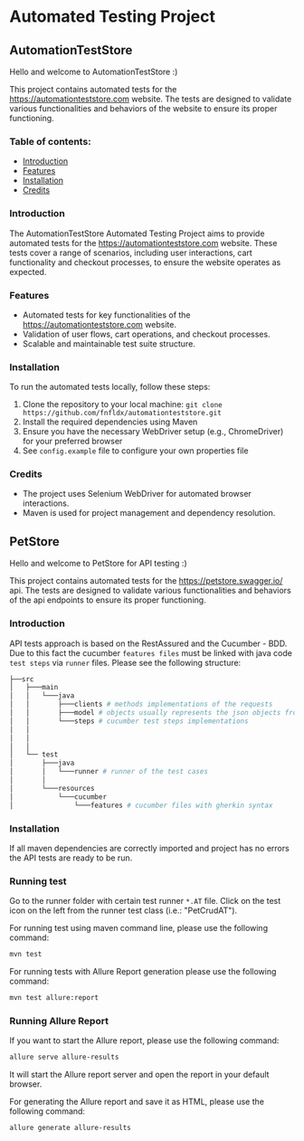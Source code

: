 # Automated Testing Project

## AutomationTestStore

Hello and welcome to AutomationTestStore :)

This project contains automated tests for the https://automationteststore.com website. The tests are designed to
validate various functionalities and behaviors of the website to ensure its proper functioning.

### Table of contents:

- [Introduction](#introduction)
- [Features](#features)
- [Installation](#installation)
- [Credits](#credits)

### Introduction

The AutomationTestStore Automated Testing Project aims to provide automated tests for
the https://automationteststore.com website.
These tests cover a range of scenarios, including user interactions, cart functionality and checkout processes, to
ensure the website operates as expected.

### Features

- Automated tests for key functionalities of the https://automationteststore.com website.
- Validation of user flows, cart operations, and checkout processes.
- Scalable and maintainable test suite structure.

### Installation

To run the automated tests locally, follow these steps:

1. Clone the repository to your local machine: `git clone https://github.com/fnfldx/automationteststore.git`
2. Install the required dependencies using Maven
3. Ensure you have the necessary WebDriver setup (e.g., ChromeDriver) for your preferred browser
4. See `config.example` file to configure your own properties file

### Credits

- The project uses Selenium WebDriver for automated browser interactions.
- Maven is used for project management and dependency resolution.

## PetStore

Hello and welcome to PetStore for API testing :)

This project contains automated tests for the https://petstore.swagger.io/ api. The tests are designed to
validate various functionalities and behaviors of the api endpoints to ensure its proper functioning.

### Introduction

API tests approach is based on the RestAssured and the Cucumber - BDD.
Due to this fact the cucumber `features files` must be linked with java code `test steps` via `runner` files.
Please see the following structure:

```bash
├──src
│   ├───main
│   │   └───java
│   │       ├───clients # methods implementations of the requests
│   │       ├───model # objects usually represents the json objects from the response/request body
│   │       └───steps # cucumber test steps implementations
│   │          
│   │          
│   │   
│   └── test
│       ├───java
│       │   └───runner # runner of the test cases
│       │   
│       └───resources
│           └───cucumber 
│               └───features # cucumber files with gherkin syntax
```

### Installation

If all maven dependencies are correctly imported and project has no errors the API tests are ready to be run.

### Running test

Go to the runner folder with certain test runner `*.AT` file.
Click on the test icon on the left from the runner test class (i.e.: "PetCrudAT").

For running test using maven command line, please use the following command:

```bash
mvn test
```
For running tests with Allure Report generation please use the following command:

```bash
mvn test allure:report
```

### Running Allure Report
If you want to start the Allure report, please use the following command:

```bash
allure serve allure-results
```
It will start the Allure report server and open the report in your default browser.

For generating the Allure report and save it as HTML, please use the following command:

```bash
allure generate allure-results
```